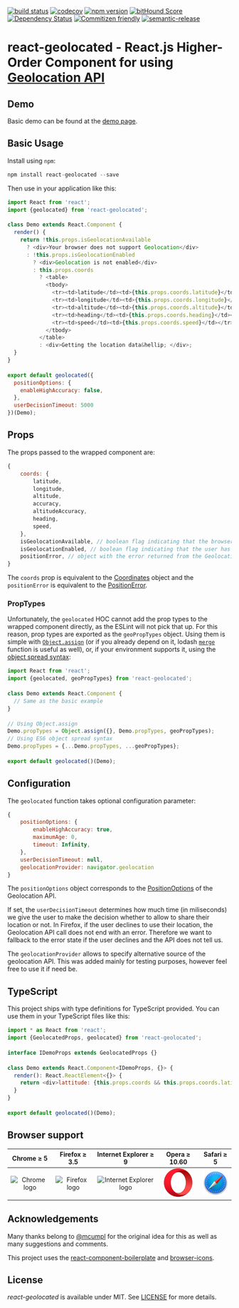 [![build status](https://secure.travis-ci.org/no23reason/react-geolocated.svg)](http://travis-ci.org/no23reason/react-geolocated)
[![codecov](https://codecov.io/gh/no23reason/react-geolocated/branch/master/graph/badge.svg)](https://codecov.io/gh/no23reason/react-geolocated)
[![npm version](https://img.shields.io/npm/v/react-geolocated.svg)](https://www.npmjs.com/package/react-geolocated)
[![bitHound Score](https://www.bithound.io/github/no23reason/react-geolocated/badges/score.svg)](https://www.bithound.io/github/no23reason/react-geolocated)
[![Dependency Status](https://david-dm.org/no23reason/react-geolocated.svg)](https://david-dm.org/no23reason/react-geolocated)
[![Commitizen friendly](https://img.shields.io/badge/commitizen-friendly-brightgreen.svg)](http://commitizen.github.io/cz-cli/)
[![semantic-release](https://img.shields.io/badge/%20%20%F0%9F%93%A6%F0%9F%9A%80-semantic--release-e10079.svg)](https://github.com/semantic-release/semantic-release)
# react-geolocated - React.js Higher-Order Component for using [Geolocation API](https://developer.mozilla.org/en-US/docs/Web/API/Geolocation)

## Demo
Basic demo can be found at the [demo page](https://no23reason.github.io/react-geolocated/).

## Basic Usage

Install using `npm`:
```js
npm install react-geolocated --save
```

Then use in your application like this:

```js
import React from 'react';
import {geolocated} from 'react-geolocated';

class Demo extends React.Component {
  render() {
    return !this.props.isGeolocationAvailable
      ? <div>Your browser does not support Geolocation</div>
      : !this.props.isGeolocationEnabled
        ? <div>Geolocation is not enabled</div>
        : this.props.coords
          ? <table>
            <tbody>
              <tr><td>latitude</td><td>{this.props.coords.latitude}</td></tr>
              <tr><td>longitude</td><td>{this.props.coords.longitude}</td></tr>
              <tr><td>altitude</td><td>{this.props.coords.altitude}</td></tr>
              <tr><td>heading</td><td>{this.props.coords.heading}</td></tr>
              <tr><td>speed</td><td>{this.props.coords.speed}</td></tr>
            </tbody>
          </table>
          : <div>Getting the location data&hellip; </div>;
  }
}

export default geolocated({
  positionOptions: {
    enableHighAccuracy: false,
  },
  userDecisionTimeout: 5000
})(Demo);
```

## Props
The props passed to the wrapped component are:
```js
{
    coords: {
        latitude,
        longitude,
        altitude,
        accuracy,
        altitudeAccuracy,
        heading,
        speed,
    },
    isGeolocationAvailable, // boolean flag indicating that the browser supports the Geolocation API
    isGeolocationEnabled, // boolean flag indicating that the user has allowed the use of the Geolocation API
    positionError, // object with the error returned from the Geolocation API call
}
```
The `coords` prop is equivalent to the [Coordinates](https://developer.mozilla.org/en-US/docs/Web/API/Coordinates) object and the `positionError` is equivalent to the [PositionError](https://developer.mozilla.org/en-US/docs/Web/API/PositionError).

### PropTypes
Unfortunately, the `geolocated` HOC cannot add the prop types to the wrapped component directly, as the ESLint will not pick that up.  For this reason, prop types are exported as the `geoPropTypes` object.
Using them is simple with [`Object.assign`](https://developer.mozilla.org/en-US/docs/Web/JavaScript/Reference/Global_Objects/Object/assign)
(or if you already depend on it, lodash [`merge`](https://lodash.com/docs#merge) function is useful as well),
or, if your environment supports it, using the [object spread syntax](https://developer.mozilla.org/cs/docs/Web/JavaScript/Reference/Operators/Destructuring_assignment):
```js
import React from 'react';
import {geolocated, geoPropTypes} from 'react-geolocated';

class Demo extends React.Component {
  // Same as the basic example
}

// Using Object.assign
Demo.propTypes = Object.assign({}, Demo.propTypes, geoPropTypes);
// Using ES6 object spread syntax
Demo.propTypes = {...Demo.propTypes, ...geoPropTypes};

export default geolocated()(Demo);
```

## Configuration
The `geolocated` function takes optional configuration parameter:
```js
{
    positionOptions: {
        enableHighAccuracy: true,
        maximumAge: 0,
        timeout: Infinity,
    },
    userDecisionTimeout: null,
    geolocationProvider: navigator.geolocation
}
```
The `positionOptions` object corresponds to the [PositionOptions](https://developer.mozilla.org/en-US/docs/Web/API/PositionOptions) of the Geolocation API.

If set, the `userDecisionTimeout` determines how much time (in miliseconds) we give the user to make the decision whether to allow to share their location or not.
In Firefox, if the user declines to use their location, the Geolocation API call does not end with an error.
Therefore we want to fallback to the error state if the user declines and the API does not tell us.

The `geolocationProvider` allows to specify alternative source of the geolocation API. This was added mainly for testing purposes, however feel free to use it if need be.

## TypeScript
This project ships with type definitions for TypeScript provided. You can use them in your TypeScript files like this:
```js
import * as React from 'react';
import {GeolocatedProps, geolocated} from 'react-geolocated';

interface IDemoProps extends GeolocatedProps {}

class Demo extends React.Component<IDemoProps, {}> {
  render(): React.ReactElement<{}> {
    return <div>lattitude: {this.props.coords && this.props.coords.latitude}</div>;
  }
}

export default geolocated()(Demo);
```

## Browser support
|  Chrome &ge; 5  |  Firefox &ge; 3.5  |  Internet Explorer &ge; 9  |  Opera &ge; 10.60  |  Safari &ge; 5  |
|:-:|:-:|:-:|:-:|:-:|
|  ![Chrome logo](https://raw.githubusercontent.com/alrra/browser-logos/master/chrome/chrome_64x64.png)  |  ![Firefox logo](https://raw.githubusercontent.com/alrra/browser-logos/master/firefox/firefox_64x64.png)  |  ![Internet Explorer logo](https://raw.githubusercontent.com/alrra/browser-logos/master/internet-explorer/internet-explorer_64x64.png)  |  ![Opera logo](https://raw.githubusercontent.com/alrra/browser-logos/master/opera/opera_64x64.png)  |  ![Safari logo](https://raw.githubusercontent.com/alrra/browser-logos/master/safari/safari_64x64.png)  |

## Acknowledgements

Many thanks belong to [@mcumpl](https://github.com/mcumpl) for the original idea for this as well as many suggestions and comments.

This project uses the [react-component-boilerplate](https://github.com/survivejs/react-component-boilerplate) and [browser-icons](https://github.com/alrra/browser-logos).

## License

*react-geolocated* is available under MIT. See [LICENSE](https://github.com/no23reason/react-geolocated/tree/master/LICENSE) for more details.

